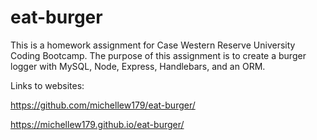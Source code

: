# eat-burger


This is a homework assignment for Case Western Reserve University Coding Bootcamp. The purpose of this assignment is to create a burger logger with MySQL, Node, Express, Handlebars, and an ORM.

Links to websites:

https://github.com/michellew179/eat-burger/

https://michellew179.github.io/eat-burger/
